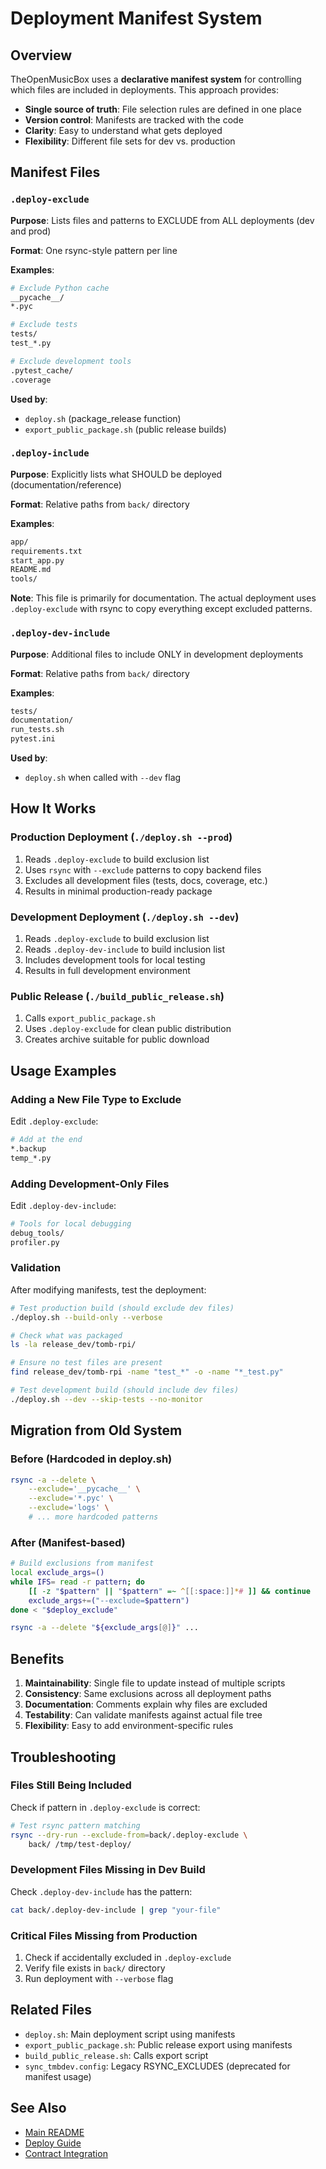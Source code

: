 # Deployment Manifest System

## Overview

TheOpenMusicBox uses a **declarative manifest system** for controlling which files are included in deployments. This approach provides:

- **Single source of truth**: File selection rules are defined in one place
- **Version control**: Manifests are tracked with the code
- **Clarity**: Easy to understand what gets deployed
- **Flexibility**: Different file sets for dev vs. production

## Manifest Files

### `.deploy-exclude`

**Purpose**: Lists files and patterns to EXCLUDE from ALL deployments (dev and prod)

**Format**: One rsync-style pattern per line

**Examples**:
```bash
# Exclude Python cache
__pycache__/
*.pyc

# Exclude tests
tests/
test_*.py

# Exclude development tools
.pytest_cache/
.coverage
```

**Used by**:
- `deploy.sh` (package_release function)
- `export_public_package.sh` (public release builds)

### `.deploy-include`

**Purpose**: Explicitly lists what SHOULD be deployed (documentation/reference)

**Format**: Relative paths from `back/` directory

**Examples**:
```bash
app/
requirements.txt
start_app.py
README.md
tools/
```

**Note**: This file is primarily for documentation. The actual deployment uses `.deploy-exclude` with rsync to copy everything except excluded patterns.

### `.deploy-dev-include`

**Purpose**: Additional files to include ONLY in development deployments

**Format**: Relative paths from `back/` directory

**Examples**:
```bash
tests/
documentation/
run_tests.sh
pytest.ini
```

**Used by**:
- `deploy.sh` when called with `--dev` flag

## How It Works

### Production Deployment (`./deploy.sh --prod`)

1. Reads `.deploy-exclude` to build exclusion list
2. Uses `rsync` with `--exclude` patterns to copy backend files
3. Excludes all development files (tests, docs, coverage, etc.)
4. Results in minimal production-ready package

### Development Deployment (`./deploy.sh --dev`)

1. Reads `.deploy-exclude` to build exclusion list
2. Reads `.deploy-dev-include` to build inclusion list
3. Includes development tools for local testing
4. Results in full development environment

### Public Release (`./build_public_release.sh`)

1. Calls `export_public_package.sh`
2. Uses `.deploy-exclude` for clean public distribution
3. Creates archive suitable for public download

## Usage Examples

### Adding a New File Type to Exclude

Edit `.deploy-exclude`:
```bash
# Add at the end
*.backup
temp_*.py
```

### Adding Development-Only Files

Edit `.deploy-dev-include`:
```bash
# Tools for local debugging
debug_tools/
profiler.py
```

### Validation

After modifying manifests, test the deployment:

```bash
# Test production build (should exclude dev files)
./deploy.sh --build-only --verbose

# Check what was packaged
ls -la release_dev/tomb-rpi/

# Ensure no test files are present
find release_dev/tomb-rpi -name "test_*" -o -name "*_test.py"

# Test development build (should include dev files)
./deploy.sh --dev --skip-tests --no-monitor
```

## Migration from Old System

### Before (Hardcoded in deploy.sh)
```bash
rsync -a --delete \
    --exclude='__pycache__' \
    --exclude='*.pyc' \
    --exclude='logs' \
    # ... more hardcoded patterns
```

### After (Manifest-based)
```bash
# Build exclusions from manifest
local exclude_args=()
while IFS= read -r pattern; do
    [[ -z "$pattern" || "$pattern" =~ ^[[:space:]]*# ]] && continue
    exclude_args+=("--exclude=$pattern")
done < "$deploy_exclude"

rsync -a --delete "${exclude_args[@]}" ...
```

## Benefits

1. **Maintainability**: Single file to update instead of multiple scripts
2. **Consistency**: Same exclusions across all deployment paths
3. **Documentation**: Comments explain why files are excluded
4. **Testability**: Can validate manifests against actual file tree
5. **Flexibility**: Easy to add environment-specific rules

## Troubleshooting

### Files Still Being Included

Check if pattern in `.deploy-exclude` is correct:
```bash
# Test rsync pattern matching
rsync --dry-run --exclude-from=back/.deploy-exclude \
    back/ /tmp/test-deploy/
```

### Development Files Missing in Dev Build

Check `.deploy-dev-include` has the pattern:
```bash
cat back/.deploy-dev-include | grep "your-file"
```

### Critical Files Missing from Production

1. Check if accidentally excluded in `.deploy-exclude`
2. Verify file exists in `back/` directory
3. Run deployment with `--verbose` flag

## Related Files

- `deploy.sh`: Main deployment script using manifests
- `export_public_package.sh`: Public release export using manifests
- `build_public_release.sh`: Calls export script
- `sync_tmbdev.config`: Legacy RSYNC_EXCLUDES (deprecated for manifest usage)

## See Also

- [Main README](README.md)
- [Deploy Guide](../DEPLOY_GUIDE.md)
- [Contract Integration](README_CONTRACTS.md)
